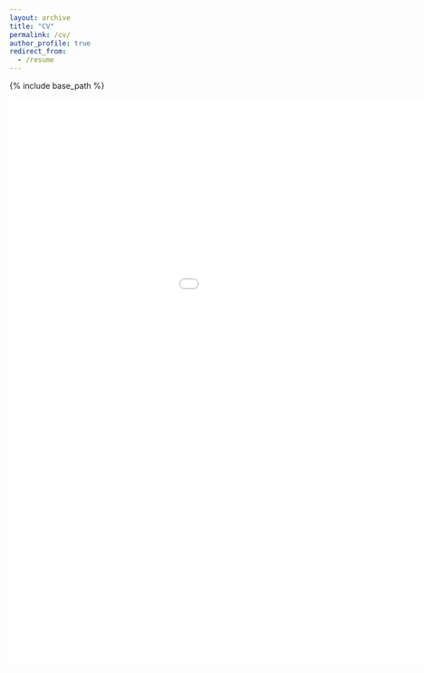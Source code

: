```yaml
---
layout: archive
title: "CV"
permalink: /cv/
author_profile: true
redirect_from:
  - /resume
---
```


{% include base_path %}

<center><embed src="../assets/CV_YING_TU_2504.pdf" width="1200" height="1000"></center>
